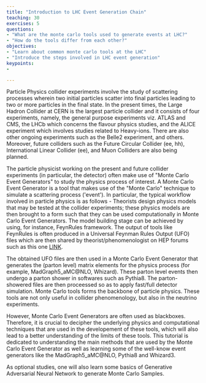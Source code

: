 ```yaml
---
title: "Introduction to LHC Event Generation Chain"
teaching: 30
exercises: 5
questions:
- "What are the monte carlo tools used to generate events at LHC?"
- "How do the tools differ from each other?"
objectives:
- "Learn about common monte carlo tools at the LHC"
- "Introduce the steps involved in LHC event generation"
keypoints:
-

---
```


Particle Physics collider experiments involve the study of scattering processes wherein two initial particles scatter into final particles leading to two or more particles in the final state. In the present times, the Large Hadron Collider at CERN is the largest particle collider and it consists of four experiments, namely, the  general purpose experiments viz. ATLAS and CMS, the LHCb which concerns the flavour physics studies, and the ALICE experiment which involves studies related to Heavy-ions. There are also other ongoing experiments such as the Belle2 experiment, and others. Moreover, future colliders such as the Future Circular Collider (ee, hh), International Linear Collider (ee), and Muon Colliders are also being planned. 

The particle physicist working on the present and future collider experiments (in particular, the detector) often make use of "Monte Carlo Event Generators" to study the physics process of interest. A Monte Carlo Event Generator is a tool that makes use of the "Monte Carlo" technique to simulate a scattering process ('event').  In particular, the typical workflow involved in particle physics is as follows - Theorists design physics models that may be tested at the collider experiments; these physics models are then brought to a form such that they can be used computationally in Monte Carlo Event Generators. The model building stage can be achieved by using, for instance, FeynRules framework. The output of tools like FeynRules is often produced in a Universal Feynman Rules Output (UFO) files which are then shared by theorist/phenomenologist on HEP forums such as this one [LINK](http://feynrules.irmp.ucl.ac.be/wiki/ModelDatabaseMainPage).  

The obtained UFO files are then used in a Monte Carlo Event Generator that generates the (parton level) matrix elements for the physics process (for example, MadGraph5_aMC@NLO, Whizard). These parton level events then undergo a parton shower in softwares such as Pythia8. The parton-showered files are then proceessed so as to apply fast/full detector simulation.  Monte Carlo tools forms the backbone of particle physics. These tools are not only useful in collider phenomenology, but also in the neutrino experiments. 

However, Monte Carlo Event Generators are often used as blackboxes. Therefore, it is crucial to decipher the underlying physics and computational techniques that are used in the developement of these tools, which will also lead to a better understanding of the limits of these tools. This tutorial is dedicated to understanding the main methods that are used by the Monte Carlo Event Generator as well as learning some of the well-know event generators like the MadGraph5_aMC@NLO, Pythia8 and Whizard3.

As optional studies, one will also learn some basics of Generative Adversarial Neural Network to generate Monte Carlo Samples. 
